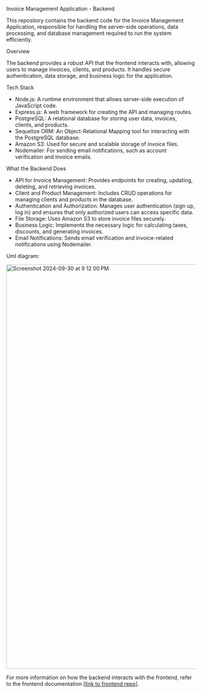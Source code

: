 Invoice Management Application - Backend

This repository contains the backend code for the Invoice Management Application, responsible for handling the server-side operations, data processing, and database management required to run the system efficiently.

Overview

The backend provides a robust API that the frontend interacts with, allowing users to manage invoices, clients, and products. It handles secure authentication, data storage, and business logic for the application.

Tech Stack
* Node.js: A runtime environment that allows server-side execution of JavaScript code.
* Express.js: A web framework for creating the API and managing routes.
* PostgreSQL: A relational database for storing user data, invoices, clients, and products.
* Sequelize ORM: An Object-Relational Mapping tool for interacting with the PostgreSQL database.
* Amazon S3: Used for secure and scalable storage of invoice files.
* Nodemailer: For sending email notifications, such as account verification and invoice emails.

What the Backend Does
* API for Invoice Management: Provides endpoints for creating, updating, deleting, and retrieving invoices.
* Client and Product Management: Includes CRUD operations for managing clients and products in the database.
* Authentication and Authorization: Manages user authentication (sign up, log in) and ensures that only authorized users can access specific data.
* File Storage: Uses Amazon S3 to store invoice files securely.
* Business Logic: Implements the necessary logic for calculating taxes, discounts, and generating invoices.
* Email Notifications: Sends email verification and invoice-related notifications using Nodemailer.

Uml diagram:

<img width="1073" alt="Screenshot 2024-09-30 at 9 12 00 PM" src="https://github.com/user-attachments/assets/7d123815-a238-4244-af4f-8d4e3fe7a594">


For more information on how the backend interacts with the frontend, refer to the frontend documentation [[link to frontend repo](https://github.com/MarichkaTanchyn/Invoice_builder_frontend)].

